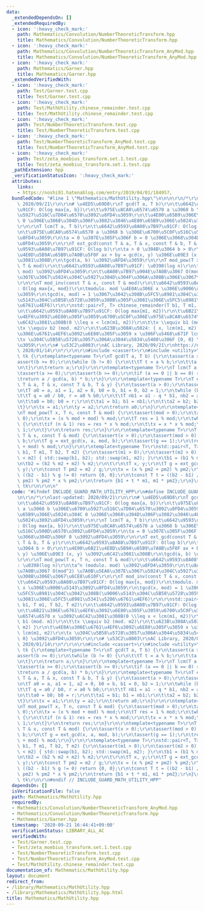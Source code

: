 ```yaml
---
data:
  _extendedDependsOn: []
  _extendedRequiredBy:
  - icon: ':heavy_check_mark:'
    path: Mathematics/Convolution/NumberTheoreticTransform.hpp
    title: Mathematics/Convolution/NumberTheoreticTransform.hpp
  - icon: ':heavy_check_mark:'
    path: Mathematics/Convolution/NumberTheoreticTransform_AnyMod.hpp
    title: Mathematics/Convolution/NumberTheoreticTransform_AnyMod.hpp
  - icon: ':heavy_check_mark:'
    path: Mathematics/Garner.hpp
    title: Mathematics/Garner.hpp
  _extendedVerifiedWith:
  - icon: ':heavy_check_mark:'
    path: Test/Garner.test.cpp
    title: Test/Garner.test.cpp
  - icon: ':heavy_check_mark:'
    path: Test/MathUtility.chinese_remainder.test.cpp
    title: Test/MathUtility.chinese_remainder.test.cpp
  - icon: ':heavy_check_mark:'
    path: Test/NumberTheoreticTransform.test.cpp
    title: Test/NumberTheoreticTransform.test.cpp
  - icon: ':heavy_check_mark:'
    path: Test/NumberTheoreticTransform_AnyMod.test.cpp
    title: Test/NumberTheoreticTransform_AnyMod.test.cpp
  - icon: ':heavy_check_mark:'
    path: Test/zeta_moebius_transform.set.1.test.cpp
    title: Test/zeta_moebius_transform.set.1.test.cpp
  _pathExtension: hpp
  _verificationStatusIcon: ':heavy_check_mark:'
  attributes:
    links:
    - https://noshi91.hatenablog.com/entry/2019/04/01/184957,
  bundledCode: "#line 1 \"Mathematics/MathUtility.hpp\"\n\n\n\r\n/*\r\nlast-updated:\
    \ 2020/09/21\r\n\r\n# \u4ED5\u69D8\r\nT gcd(T a, T b)\r\n\t\u6642\u9593\u8A08\u7B97\
    \u91CF: O(log max{a, b})\r\n\t\u975E\u8CA0\u6574\u6570 a \u3068 b \u306E\u6700\
    \u5927\u516C\u7D04\u6570\u3092\u8FD4\u3059\r\n\t\u4E00\u65B9\u306E\u5024\u304C\
    \ 0 \u306E\u3068\u304D\u306F\u3082\u3046\u4E00\u65B9\u306E\u5024\u3092\u8FD4\u3059\
    \r\n\r\nT lcm(T a, T b)\r\n\t\u6642\u9593\u8A08\u7B97\u91CF: O(log max{a, b})\r\
    \n\t\u975E\u8CA0\u6574\u6570 a \u3068 b \u306E\u6700\u5C0F\u516C\u500D\u6570\u3092\
    \u8FD4\u3059\r\n\ta = 0 \u307E\u305F\u306F b = 0 \u306E\u3068\u304D\u306F 0 \u3092\
    \u8FD4\u3059\r\n\r\nT ext_gcd(const T & a, T & x, const T & b, T & y)\r\n\t\u6642\
    \u9593\u8A08\u7B97\u91CF: O(log b)\r\n\ta > 0 \u304B\u3064 b > 0\r\n\t\u4E00\u6B21\
    \u4E0D\u5B9A\u65B9\u7A0B\u5F0F ax + by = gcd(x, y) \u306E\u89E3 (x, y) \u3092\u6C42\
    \u3081\u308B\r\n\tgcd(a, b) \u3092\u8FD4\u3059\r\n\r\nT mod_pow(T x, T n, const\
    \ T & mod)\r\n\t\u6642\u9593\u8A08\u7B97\u91CF: \u0398(log n)\r\n\ta^n (modulo.\
    \ mod) \u3092\u8FD4\u3059\r\n\t\u8A08\u7B97\u904E\u7A0B\u3067 O(mod^2) \u7A0B\u5EA6\
    \u307E\u3067\u5024\u304C\u5927\u304D\u304F\u306A\u308B\u306E\u3067\u6CE8\u610F\
    \r\n\r\nT mod_inv(const T & x, const T & mod)\r\n\t\u6642\u9593\u8A08\u7B97\u91CF\
    : O(log max{x, mod})\r\n\tmodulo. mod \u4E0A\u306E x \u306E\u9006\u5143\u3092\u8FD4\
    \u3059\r\n\tgcd(x, mod) = 1 \u3067\u3042\u308B\u5FC5\u8981\u304C\u3042\u308B(\u9006\
    \u5143\u304C\u5B58\u5728\u3059\u308B\u305F\u3081\u306E\u5FC5\u8981\u5341\u5206\
    \u6761\u4EF6)\r\n\r\nstd::pair<T, T> chinese_remainder(T b1, T m1, T b2, T m2)\r\
    \n\t\u6642\u9593\u8A08\u7B97\u91CF: O(log max{m1, m2})\r\n\t\u6B21\u306E\u6761\
    \u4EF6\u3092\u6E80\u305F\u3059\u6700\u5C0F\u306E\u975E\u8CA0\u6574\u6570 x \u3092\
    \u6C42\u3081\u308B(0 \\leq x < lcm(m1, m2))\r\n\t\tx \\equiv b1 (mod. m1)\r\n\t\
    \tx \\equiv b2 (mod. m2)\r\n\t\u623B\u308A\u5024: { x, lcm(m1, m2) }\r\n\t\u4E0A\
    \u306E\u6761\u4EF6\u3092\u6E80\u305F\u3059 x \u306F\u5468\u671F lcm(m1, m2)\r\n\
    \tx \u304C\u5B58\u5728\u3057\u306A\u3044\u5834\u5408\u306F {0, 0} \u3092\u8FD4\
    \u3059\r\n\r\n# \u53C2\u8003\r\nAC Library, 2020/09/21\r\nhttps://noshi91.hatenablog.com/entry/2019/04/01/184957,\
    \ 2020/01/14\r\n*/\r\n\r\n#include <cassert>\r\n#include <utility>\r\n\r\nnamespace\
    \ tk {\r\ntemplate<typename T>\r\nT gcd(T a, T b) {\r\n\tassert(a >= 0);\r\n\t\
    assert(b >= 0);\r\n\twhile (b != 0) {\r\n\t\tT t = a % b;\r\n\t\ta = b; b = t;\r\
    \n\t}\r\n\treturn a;\r\n}\r\n\r\ntemplate<typename T>\r\nT lcm(T a, T b) {\r\n\
    \tassert(a >= 0);\r\n\tassert(b >= 0);\r\n\tif (a == 0 || b == 0) return 0;\r\n\
    \treturn a / gcd(a, b) * b;\r\n}\r\n\r\ntemplate<typename T>\r\nT ext_gcd(const\
    \ T & a, T & x, const T & b, T & y) {\r\n\tassert(a > 0);\r\n\tassert(b > 0);\r\
    \n\tT a0 = a, a1 = 1, a2 = 0, b0 = b, b1 = 0, b2 = 1;\r\n\twhile (b0 > 0) {\r\n\
    \t\tT q = a0 / b0, r = a0 % b0;\r\n\t\tT nb1 = a1 - q * b1, nb2 = a2 - q * b2;\r\
    \n\t\ta0 = b0; b0 = r;\r\n\t\ta1 = b1; b1 = nb1;\r\n\t\ta2 = b2; b2 = nb2;\r\n\
    \t}\r\n\tx = a1;\r\n\ty = a2;\r\n\treturn a0;\r\n}\r\n\r\ntemplate<typename T>\r\
    \nT mod_pow(T x, T n, const T & mod) {\r\n\tassert(mod > 0);\r\n\tassert(n >=\
    \ 0);\r\n\tx = (x % mod + mod) % mod;\r\n\tT res = 1 % mod;\r\n\twhile (n > 0)\
    \ {\r\n\t\tif (n & 1) res = res * x % mod;\r\n\t\tx = x * x % mod;\r\n\t\tn >>=\
    \ 1;\r\n\t}\r\n\treturn res;\r\n}\r\n\r\ntemplate<typename T>\r\nT mod_inv(const\
    \ T & x, const T & mod) {\r\n\tassert(x > 0);\r\n\tassert(mod > 0);\r\n\tT a,\
    \ b;\r\n\tT g = ext_gcd(x, a, mod, b);\r\n\tassert(g == 1);\r\n\treturn (a % mod\
    \ + mod) % mod;\r\n}\r\n\r\ntemplate<typename T>\r\nstd::pair<T, T> chinese_remainder(T\
    \ b1, T m1, T b2, T m2) {\r\n\tassert(m1 > 0);\r\n\tassert(m2 > 0);\r\n\tif (m1\
    \ < m2) { std::swap(b1, b2); std::swap(m1, m2); }\r\n\tb1 = (b1 % m1 + m1) % m1;\r\
    \n\tb2 = (b2 % m2 + m2) % m2;\r\n\t\r\n\tT x, y;\r\n\tT g = ext_gcd(m1, x, m2,\
    \ y);\r\n\tconst T pm2 = m2 / g;\r\n\tx = (x % pm2 + pm2) % pm2;\r\n\t\r\n\tif\
    \ ((b2 - b1) % g != 0) return {0, 0};\r\n\tconst T t = ((b2 - b1) / g % pm2 +\
    \ pm2) % pm2 * x % pm2;\r\n\treturn {b1 + t * m1, m1 * pm2};\r\n}\r\n} // namespace\
    \ tk\r\n\r\n\n"
  code: "#ifndef INCLUDE_GUARD_MATH_UTILITY_HPP\r\n#define INCLUDE_GUARD_MATH_UTILITY_HPP\r\
    \n\r\n/*\r\nlast-updated: 2020/09/21\r\n\r\n# \u4ED5\u69D8\r\nT gcd(T a, T b)\r\
    \n\t\u6642\u9593\u8A08\u7B97\u91CF: O(log max{a, b})\r\n\t\u975E\u8CA0\u6574\u6570\
    \ a \u3068 b \u306E\u6700\u5927\u516C\u7D04\u6570\u3092\u8FD4\u3059\r\n\t\u4E00\
    \u65B9\u306E\u5024\u304C 0 \u306E\u3068\u304D\u306F\u3082\u3046\u4E00\u65B9\u306E\
    \u5024\u3092\u8FD4\u3059\r\n\r\nT lcm(T a, T b)\r\n\t\u6642\u9593\u8A08\u7B97\u91CF\
    : O(log max{a, b})\r\n\t\u975E\u8CA0\u6574\u6570 a \u3068 b \u306E\u6700\u5C0F\
    \u516C\u500D\u6570\u3092\u8FD4\u3059\r\n\ta = 0 \u307E\u305F\u306F b = 0 \u306E\
    \u3068\u304D\u306F 0 \u3092\u8FD4\u3059\r\n\r\nT ext_gcd(const T & a, T & x, const\
    \ T & b, T & y)\r\n\t\u6642\u9593\u8A08\u7B97\u91CF: O(log b)\r\n\ta > 0 \u304B\
    \u3064 b > 0\r\n\t\u4E00\u6B21\u4E0D\u5B9A\u65B9\u7A0B\u5F0F ax + by = gcd(x,\
    \ y) \u306E\u89E3 (x, y) \u3092\u6C42\u3081\u308B\r\n\tgcd(a, b) \u3092\u8FD4\u3059\
    \r\n\r\nT mod_pow(T x, T n, const T & mod)\r\n\t\u6642\u9593\u8A08\u7B97\u91CF\
    : \u0398(log n)\r\n\ta^n (modulo. mod) \u3092\u8FD4\u3059\r\n\t\u8A08\u7B97\u904E\
    \u7A0B\u3067 O(mod^2) \u7A0B\u5EA6\u307E\u3067\u5024\u304C\u5927\u304D\u304F\u306A\
    \u308B\u306E\u3067\u6CE8\u610F\r\n\r\nT mod_inv(const T & x, const T & mod)\r\n\
    \t\u6642\u9593\u8A08\u7B97\u91CF: O(log max{x, mod})\r\n\tmodulo. mod \u4E0A\u306E\
    \ x \u306E\u9006\u5143\u3092\u8FD4\u3059\r\n\tgcd(x, mod) = 1 \u3067\u3042\u308B\
    \u5FC5\u8981\u304C\u3042\u308B(\u9006\u5143\u304C\u5B58\u5728\u3059\u308B\u305F\
    \u3081\u306E\u5FC5\u8981\u5341\u5206\u6761\u4EF6)\r\n\r\nstd::pair<T, T> chinese_remainder(T\
    \ b1, T m1, T b2, T m2)\r\n\t\u6642\u9593\u8A08\u7B97\u91CF: O(log max{m1, m2})\r\
    \n\t\u6B21\u306E\u6761\u4EF6\u3092\u6E80\u305F\u3059\u6700\u5C0F\u306E\u975E\u8CA0\
    \u6574\u6570 x \u3092\u6C42\u3081\u308B(0 \\leq x < lcm(m1, m2))\r\n\t\tx \\equiv\
    \ b1 (mod. m1)\r\n\t\tx \\equiv b2 (mod. m2)\r\n\t\u623B\u308A\u5024: { x, lcm(m1,\
    \ m2) }\r\n\t\u4E0A\u306E\u6761\u4EF6\u3092\u6E80\u305F\u3059 x \u306F\u5468\u671F\
    \ lcm(m1, m2)\r\n\tx \u304C\u5B58\u5728\u3057\u306A\u3044\u5834\u5408\u306F {0,\
    \ 0} \u3092\u8FD4\u3059\r\n\r\n# \u53C2\u8003\r\nAC Library, 2020/09/21\r\nhttps://noshi91.hatenablog.com/entry/2019/04/01/184957,\
    \ 2020/01/14\r\n*/\r\n\r\n#include <cassert>\r\n#include <utility>\r\n\r\nnamespace\
    \ tk {\r\ntemplate<typename T>\r\nT gcd(T a, T b) {\r\n\tassert(a >= 0);\r\n\t\
    assert(b >= 0);\r\n\twhile (b != 0) {\r\n\t\tT t = a % b;\r\n\t\ta = b; b = t;\r\
    \n\t}\r\n\treturn a;\r\n}\r\n\r\ntemplate<typename T>\r\nT lcm(T a, T b) {\r\n\
    \tassert(a >= 0);\r\n\tassert(b >= 0);\r\n\tif (a == 0 || b == 0) return 0;\r\n\
    \treturn a / gcd(a, b) * b;\r\n}\r\n\r\ntemplate<typename T>\r\nT ext_gcd(const\
    \ T & a, T & x, const T & b, T & y) {\r\n\tassert(a > 0);\r\n\tassert(b > 0);\r\
    \n\tT a0 = a, a1 = 1, a2 = 0, b0 = b, b1 = 0, b2 = 1;\r\n\twhile (b0 > 0) {\r\n\
    \t\tT q = a0 / b0, r = a0 % b0;\r\n\t\tT nb1 = a1 - q * b1, nb2 = a2 - q * b2;\r\
    \n\t\ta0 = b0; b0 = r;\r\n\t\ta1 = b1; b1 = nb1;\r\n\t\ta2 = b2; b2 = nb2;\r\n\
    \t}\r\n\tx = a1;\r\n\ty = a2;\r\n\treturn a0;\r\n}\r\n\r\ntemplate<typename T>\r\
    \nT mod_pow(T x, T n, const T & mod) {\r\n\tassert(mod > 0);\r\n\tassert(n >=\
    \ 0);\r\n\tx = (x % mod + mod) % mod;\r\n\tT res = 1 % mod;\r\n\twhile (n > 0)\
    \ {\r\n\t\tif (n & 1) res = res * x % mod;\r\n\t\tx = x * x % mod;\r\n\t\tn >>=\
    \ 1;\r\n\t}\r\n\treturn res;\r\n}\r\n\r\ntemplate<typename T>\r\nT mod_inv(const\
    \ T & x, const T & mod) {\r\n\tassert(x > 0);\r\n\tassert(mod > 0);\r\n\tT a,\
    \ b;\r\n\tT g = ext_gcd(x, a, mod, b);\r\n\tassert(g == 1);\r\n\treturn (a % mod\
    \ + mod) % mod;\r\n}\r\n\r\ntemplate<typename T>\r\nstd::pair<T, T> chinese_remainder(T\
    \ b1, T m1, T b2, T m2) {\r\n\tassert(m1 > 0);\r\n\tassert(m2 > 0);\r\n\tif (m1\
    \ < m2) { std::swap(b1, b2); std::swap(m1, m2); }\r\n\tb1 = (b1 % m1 + m1) % m1;\r\
    \n\tb2 = (b2 % m2 + m2) % m2;\r\n\t\r\n\tT x, y;\r\n\tT g = ext_gcd(m1, x, m2,\
    \ y);\r\n\tconst T pm2 = m2 / g;\r\n\tx = (x % pm2 + pm2) % pm2;\r\n\t\r\n\tif\
    \ ((b2 - b1) % g != 0) return {0, 0};\r\n\tconst T t = ((b2 - b1) / g % pm2 +\
    \ pm2) % pm2 * x % pm2;\r\n\treturn {b1 + t * m1, m1 * pm2};\r\n}\r\n} // namespace\
    \ tk\r\n\r\n#endif // INCLUDE_GUARD_MATH_UTILITY_HPP"
  dependsOn: []
  isVerificationFile: false
  path: Mathematics/MathUtility.hpp
  requiredBy:
  - Mathematics/Convolution/NumberTheoreticTransform_AnyMod.hpp
  - Mathematics/Convolution/NumberTheoreticTransform.hpp
  - Mathematics/Garner.hpp
  timestamp: '2020-09-21 16:44:41+09:00'
  verificationStatus: LIBRARY_ALL_AC
  verifiedWith:
  - Test/Garner.test.cpp
  - Test/zeta_moebius_transform.set.1.test.cpp
  - Test/NumberTheoreticTransform.test.cpp
  - Test/NumberTheoreticTransform_AnyMod.test.cpp
  - Test/MathUtility.chinese_remainder.test.cpp
documentation_of: Mathematics/MathUtility.hpp
layout: document
redirect_from:
- /library/Mathematics/MathUtility.hpp
- /library/Mathematics/MathUtility.hpp.html
title: Mathematics/MathUtility.hpp
---
```

